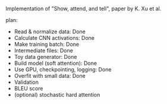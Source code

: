 Implementation of "Show, attend, and tell", paper by K. Xu et al.

plan:
- Read & normalize data: Done
- Calculate CNN activations: Done
- Make training batch: Done
- Intermediate files: Done
- Toy data generator: Done
- Build model (soft attention): Done
- Use GPU, checkpointing, logging: Done
- Overfit with small data: Done
- Validation
- BLEU score
- (optional) stochastic hard attention
